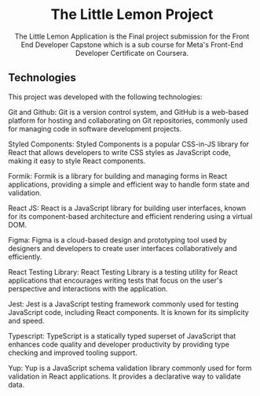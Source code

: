 <h1 align="center"> The Little Lemon Project </h1>

<p align="center">
The Little Lemon Application is the Final project submission for the Front End Developer Capstone which is a sub course for Meta's Front-End Developer Certificate on Coursera. <br/>
</p>

<h2 id="technologies"> Technologies</h2>

This project was developed with the following technologies:

Git and Github: Git is a version control system, and GitHub is a web-based platform for hosting and collaborating on Git repositories, commonly used for managing code in software development projects.

Styled Components: Styled Components is a popular CSS-in-JS library for React that allows developers to write CSS styles as JavaScript code, making it easy to style React components.

Formik: Formik is a library for building and managing forms in React applications, providing a simple and efficient way to handle form state and validation.

React JS: React is a JavaScript library for building user interfaces, known for its component-based architecture and efficient rendering using a virtual DOM.

Figma: Figma is a cloud-based design and prototyping tool used by designers and developers to create user interfaces collaboratively and efficiently.

React Testing Library: React Testing Library is a testing utility for React applications that encourages writing tests that focus on the user's perspective and interactions with the application.

Jest: Jest is a JavaScript testing framework commonly used for testing JavaScript code, including React components. It is known for its simplicity and speed.

Typescript: TypeScript is a statically typed superset of JavaScript that enhances code quality and developer productivity by providing type checking and improved tooling support.

Yup: Yup is a JavaScript schema validation library commonly used for form validation in React applications. It provides a declarative way to validate data.

